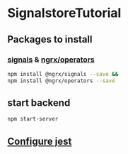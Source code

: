 # SignalstoreTutorial

## Packages to install

### [signals](https://ngrx.io/guide/signals) & [ngrx/operators](https://ngrx.io/guide/operators/operators)

````bash
npm install @ngrx/signals --save &&
npm install @ngrx/operators --save
````

## start backend

````bash
npm start-server
````

## [Configure jest](https://medium.com/edataconsulting/how-to-switch-from-karma-to-jest-using-angular-7335588ffdf0) 
